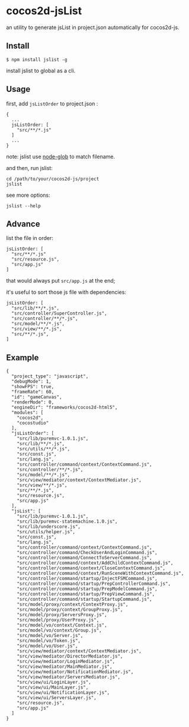 # cocos2d-jsList
an utility to generate jsList in project.json automatically for cocos2d-js.

## Install

```
$ npm install jslist -g
```

install jslist to global as a cli.

## Usage

first, add `jsListOrder` to project.json :

```
{
  ...
  jsListOrder: [
    "src/**/*.js"
  ]
  ...
}
```

note: jslist use [node-glob](https://github.com/isaacs/node-glob) to match filename.

and then, run jslist:

```
cd /path/to/your/cocos2d-js/project
jslist
```

see more options:

```
jslist --help
```

## Advance

list the file in order:

```
jsListOrder: [
  "src/**/*.js"
  "src/resource.js",
  "src/app.js"
]
```

that would always put `src/app.js` at the end;

it's useful to sort those js file with dependencies:

```
jsListOrder: [
  "src/lib/**/*.js",
  "src/controller/SuperController.js",
  "src/controller/**/*.js",
  "src/model/**/*.js",
  "src/view/**/*.js",
  "src/**/*.js",
]
```

## Example

```
{
  "project_type": "javascript",
  "debugMode": 1,
  "showFPS": true,
  "frameRate": 60,
  "id": "gameCanvas",
  "renderMode": 0,
  "engineDir": "frameworks/cocos2d-html5",
  "modules": [
    "cocos2d",
    "cocostudio"
  ],
  "jsListOrder": [
    "src/lib/puremvc-1.0.1.js",
    "src/lib/**/*.js",
    "src/utils/**/*.js",
    "src/const.js",
    "src/lang.js",
    "src/controller/command/context/ContextCommand.js",
    "src/controller/**/*.js",
    "src/model/**/*.js",
    "src/view/mediator/context/ContextMediator.js",
    "src/view/**/*.js",
    "src/**/*.js",
    "src/resource.js",
    "src/app.js"
  ],
  "jsList": [
    "src/lib/puremvc-1.0.1.js",
    "src/lib/puremvc-statemachine.1.0.js",
    "src/lib/underscore.js",
    "src/utils/helper.js",
    "src/const.js",
    "src/lang.js",
    "src/controller/command/context/ContextCommand.js",
    "src/controller/command/CheckUserAndLoginCommand.js",
    "src/controller/command/ConnectToServerCommand.js",
    "src/controller/command/context/AddChildContextCommand.js",
    "src/controller/command/context/CloseContextCommand.js",
    "src/controller/command/context/RunSceneWithContextCommand.js",
    "src/controller/command/startup/InjectFSMCommand.js",
    "src/controller/command/startup/PrepControllerCommand.js",
    "src/controller/command/startup/PrepModelCommand.js",
    "src/controller/command/startup/PrepViewCommand.js",
    "src/controller/command/startup/StartupCommand.js",
    "src/model/proxy/context/ContextProxy.js",
    "src/model/proxy/context/GroupProxy.js",
    "src/model/proxy/ServersProxy.js",
    "src/model/proxy/UserProxy.js",
    "src/model/vo/context/Context.js",
    "src/model/vo/context/Group.js",
    "src/model/vo/Server.js",
    "src/model/vo/Token.js",
    "src/model/vo/User.js",
    "src/view/mediator/context/ContextMediator.js",
    "src/view/mediator/DirectorMediator.js",
    "src/view/mediator/LoginMediator.js",
    "src/view/mediator/MainMediator.js",
    "src/view/mediator/NotificationMediator.js",
    "src/view/mediator/ServersMediator.js",
    "src/view/ui/LoginLayer.js",
    "src/view/ui/MainLayer.js",
    "src/view/ui/NotificationLayer.js",
    "src/view/ui/ServersLayer.js",
    "src/resource.js",
    "src/app.js"
  ]
}
```